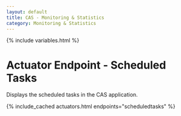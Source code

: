 ```yaml
---
layout: default
title: CAS - Monitoring & Statistics
category: Monitoring & Statistics
---
```


{% include variables.html %}

# Actuator Endpoint - Scheduled Tasks

Displays the scheduled tasks in the CAS application.

{% include_cached actuators.html endpoints="scheduledtasks" %}

